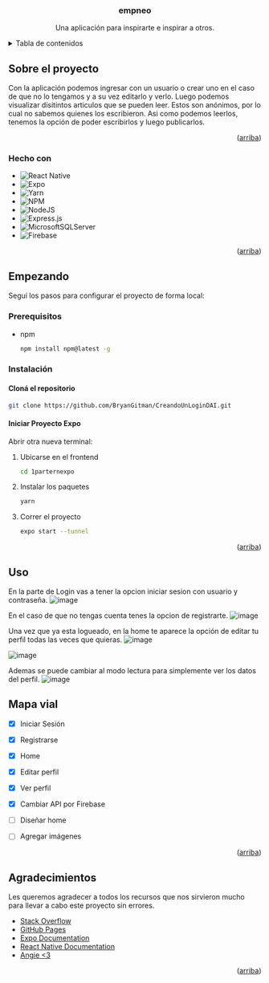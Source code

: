 <a name="readme-top"></a>

  <h3 align="center">empneo</h3>

  <p align="center">
    Una aplicación para inspirarte e inspirar a otros.
  </p>
</div>

<!-- TABLE OF CONTENTS -->
<details>
  <summary>Tabla de contenidos</summary>
  <ol>
    <li>
      <a href="#sobre-el-proyecto">Sobre el proyecto</a>
      <ul>
        <li><a href="#hecho-con">Hecho con</a></li>
      </ul>
    </li>
    <li>
      <a href="#empezando">Empezando</a>
      <ul>
        <li><a href="#prerequisitos">Prerequisitos</a></li>
        <li><a href="#instalación">Instalación</a></li>
      </ul>
    </li>
    <li><a href="#uso">Uso</a></li>
    <li><a href="#mapa-vial">Mapa vial</a></li>
    <li><a href="#agradecimientos">Agradecimientos</a></li>
  </ol>
</details>



<!-- ABOUT THE PROJECT -->
## Sobre el proyecto

Con la aplicación podemos ingresar con un usuario o crear uno en el caso de que no lo tengamos y a su vez editarlo y verlo. Luego podemos visualizar disitintos articulos que se pueden leer. Estos son anónimos, por lo cual no sabemos quienes los escribieron. Asi como podemos leerlos, tenemos la opción de poder escribirlos y luego publicarlos. 


<p align="right">(<a href="#readme-top">arriba</a>)</p>


### Hecho con

* ![React Native](https://img.shields.io/badge/react_native-%2320232a.svg?style=for-the-badge&logo=react&logoColor=%2361DAFB)
* ![Expo](https://img.shields.io/badge/expo-1C1E24?style=for-the-badge&logo=expo&logoColor=#D04A37)
* ![Yarn](https://img.shields.io/badge/yarn-%232C8EBB.svg?style=for-the-badge&logo=yarn&logoColor=white)
* ![NPM](https://img.shields.io/badge/NPM-%23CB3837.svg?style=for-the-badge&logo=npm&logoColor=white)
* ![NodeJS](https://img.shields.io/badge/node.js-6DA55F?style=for-the-badge&logo=node.js&logoColor=white)
* ![Express.js](https://img.shields.io/badge/express.js-%23404d59.svg?style=for-the-badge&logo=express&logoColor=%2361DAFB)
* ![MicrosoftSQLServer](https://img.shields.io/badge/Microsoft%20SQL%20Server-CC2927?style=for-the-badge&logo=microsoft%20sql%20server&logoColor=white)
* ![Firebase](https://img.shields.io/badge/firebase-%23039BE5.svg?style=for-the-badge&logo=firebase)

<p align="right">(<a href="#readme-top">arriba</a>)</p>



<!-- GETTING STARTED -->
## Empezando

Seguí los pasos para configurar el proyecto de forma local:

### Prerequisitos

* npm
  ```sh
  npm install npm@latest -g
  ```


### Instalación

#### Cloná el repositorio
   ```sh
   git clone https://github.com/BryanGitman/CreandoUnLoginDAI.git
   ```



#### Iniciar Proyecto Expo
Abrir otra nueva terminal:

1. Ubicarse en el frontend
   ```sh
   cd 1parternexpo
   ```
2. Instalar los paquetes
   ```sh
   yarn
   ```
3. Correr el proyecto
   ```sh
   expo start --tunnel
   ```

<p align="right">(<a href="#readme-top">arriba</a>)</p>



<!-- USAGE EXAMPLES -->
## Uso

En la parte de Login vas a tener la opcion iniciar sesion con usuario y contraseña. 
![image](https://github.com/BryanGitman/CreandoUnLoginDAI/assets/111514117/19a46f2f-548e-445b-9c8e-2254457f129b)

En el caso de que no tengas cuenta tenes la opcion de registrarte.
![image](https://github.com/BryanGitman/CreandoUnLoginDAI/assets/111514117/4b5235a1-16ed-4ba1-abfa-36eb61cc76e2)

Una vez que ya esta logueado, en la home te aparece la opción de editar tu perfil todas las veces que quieras.
![image](https://github.com/BryanGitman/CreandoUnLoginDAI/assets/111514117/7632a149-8e20-4a49-970a-e6f23c0bcdc7)

![image](https://github.com/BryanGitman/CreandoUnLoginDAI/assets/111514117/c0fd637f-dc1e-4b8d-b119-2546eb9f135c)

Ademas se puede cambiar al modo lectura para simplemente ver los datos del perfil.
![image](https://github.com/BryanGitman/CreandoUnLoginDAI/assets/111514117/f5a0e6e9-b05a-42d3-9fef-a367cb59c07e)




<!-- ROADMAP -->
## Mapa vial

- [x] Iniciar Sesión
- [x] Registrarse
- [x] Home
- [x] Editar perfil
- [x] Ver perfil
- [x] Cambiar API por Firebase 
- [ ] Diseñar home
- [ ] Agregar imágenes
 

<p align="right">(<a href="#readme-top">arriba</a>)</p>



<!-- ACKNOWLEDGMENTS -->
## Agradecimientos

Les queremos agradecer a todos los recursos que nos sirvieron mucho para llevar a cabo este proyecto sin errores.

* [Stack Overflow](https://es.stackoverflow.com/)
* [GitHub Pages](https://pages.github.com)
* [Expo Documentation](https://docs.expo.dev/)
* [React Native Documentation](https://reactnative.dev/)
* [Angie <3](https://github.com/sparksqueen)

  
<p align="right">(<a href="#readme-top">arriba</a>)</p>



<!-- MARKDOWN LINKS & IMAGES -->
<!-- https://www.markdownguide.org/basic-syntax/#reference-style-links -->
[contributors-shield]: https://img.shields.io/github/contributors/othneildrew/Best-README-Template.svg?style=for-the-badge
[contributors-url]: https://github.com/othneildrew/Best-README-Template/graphs/contributors
[forks-shield]: https://img.shields.io/github/forks/othneildrew/Best-README-Template.svg?style=for-the-badge
[forks-url]: https://github.com/othneildrew/Best-README-Template/network/members
[stars-shield]: https://img.shields.io/github/stars/othneildrew/Best-README-Template.svg?style=for-the-badge
[stars-url]: https://github.com/othneildrew/Best-README-Template/stargazers
[issues-shield]: https://img.shields.io/github/issues/othneildrew/Best-README-Template.svg?style=for-the-badge
[issues-url]: https://github.com/othneildrew/Best-README-Template/issues
[license-shield]: https://img.shields.io/github/license/othneildrew/Best-README-Template.svg?style=for-the-badge
[license-url]: https://github.com/othneildrew/Best-README-Template/blob/master/LICENSE.txt
[linkedin-shield]: https://img.shields.io/badge/-LinkedIn-black.svg?style=for-the-badge&logo=linkedin&colorB=555
[linkedin-url]: https://linkedin.com/in/othneildrew
[product-screenshot]: images/screenshot.png
[Next.js]: https://img.shields.io/badge/next.js-000000?style=for-the-badge&logo=nextdotjs&logoColor=white
[Next-url]: https://nextjs.org/
[React.js]: https://img.shields.io/badge/React-20232A?style=for-the-badge&logo=react&logoColor=61DAFB
[React-url]: https://reactjs.org/
[Vue.js]: https://img.shields.io/badge/Vue.js-35495E?style=for-the-badge&logo=vuedotjs&logoColor=4FC08D
[Vue-url]: https://vuejs.org/
[Angular.io]: https://img.shields.io/badge/Angular-DD0031?style=for-the-badge&logo=angular&logoColor=white
[Angular-url]: https://angular.io/
[Svelte.dev]: https://img.shields.io/badge/Svelte-4A4A55?style=for-the-badge&logo=svelte&logoColor=FF3E00
[Svelte-url]: https://svelte.dev/
[Laravel.com]: https://img.shields.io/badge/Laravel-FF2D20?style=for-the-badge&logo=laravel&logoColor=white
[Laravel-url]: https://laravel.com
[Bootstrap.com]: https://img.shields.io/badge/Bootstrap-563D7C?style=for-the-badge&logo=bootstrap&logoColor=white
[Bootstrap-url]: https://getbootstrap.com
[JQuery.com]: https://img.shields.io/badge/jQuery-0769AD?style=for-the-badge&logo=jquery&logoColor=white
[JQuery-url]: https://jquery.com 
